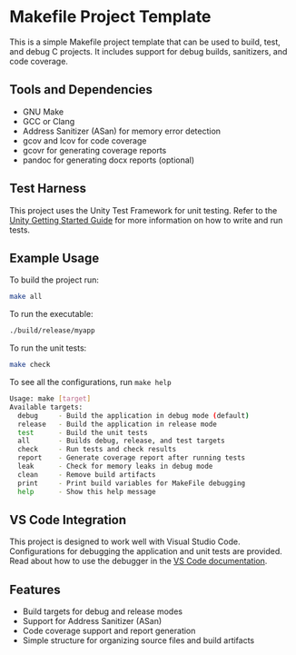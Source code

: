 # Makefile Project Template

This is a simple Makefile project template that can be used to build, test, and
debug C projects. It includes support for debug builds, sanitizers, and code
coverage.

## Tools and Dependencies

- GNU Make
- GCC or Clang
- Address Sanitizer (ASan) for memory error detection
- gcov and lcov for code coverage
- gcovr for generating coverage reports
- pandoc for generating docx reports (optional)

## Test Harness

This project uses the Unity Test Framework for unit testing. Refer to the
[Unity Getting Started Guide](https://github.com/ThrowTheSwitch/Unity/blob/master/docs/UnityGettingStartedGuide.md) for more information on how to write and run tests.

## Example Usage

To build the project run:

```bash
make all
```
To run the executable:

```bash
./build/release/myapp
```

To run the unit tests:

```bash
make check
```

To see all the configurations, run `make help`

```bash
Usage: make [target]
Available targets:
  debug     - Build the application in debug mode (default)
  release   - Build the application in release mode
  test      - Build the unit tests
  all       - Builds debug, release, and test targets
  check     - Run tests and check results
  report    - Generate coverage report after running tests
  leak      - Check for memory leaks in debug mode
  clean     - Remove build artifacts
  print     - Print build variables for MakeFile debugging
  help      - Show this help message
```

## VS Code Integration

This project is designed to work well with Visual Studio Code. Configurations
for debugging the application and unit tests are provided. Read about how to
use the debugger in the [VS Code documentation](https://code.visualstudio.com/docs/editor/debugging).

## Features

- Build targets for debug and release modes
- Support for Address Sanitizer (ASan)
- Code coverage support and report generation
- Simple structure for organizing source files and build artifacts